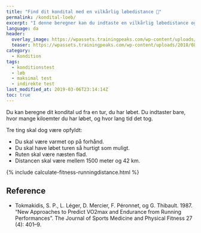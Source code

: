 ```yaml
---
title: "Find dit kondital med en vilkårlig løbedistance 🏃"
permalink: /kondital-loeb/
excerpt: "I denne beregner kan du indtaste en vilkårlig løbedistance og tiden og få et estimeret kondital."
language: da
header:
  overlay_image: https://wpassets.trainingpeaks.com/wp-content/uploads/2018/08/10114352/18227-threshold-fitness-tests-blog-1200x675-run.jpg
  teaser: https://wpassets.trainingpeaks.com/wp-content/uploads/2018/08/10114352/18227-threshold-fitness-tests-blog-1200x675-run.jpg
category:
  - Kondition
tags:
  - konditionstest
  - løb
  - maksimal test
  - indirekte test
last_modified_at: 2019-03-06T23:14:14Z
toc: true
---
```


Du kan beregne dit kondital ud fra en tur, du har løbet. Du indtaster bare, hvor mange kiloemter du har løbet, og hvor lang tid det tog.

Tre ting skal dog være opfyldt:

- Du skal være varmet op på forhånd.
- Du skal have løbet turen så hurtigt som muligt.
- Ruten skal være næsten flad.
- Distancen skal være mellem 1500 meter og 42 km.

{% include calculate-fitness-runningdistance.html %}

## Reference

- Tokmakidis, S. P., L. Léger, D. Mercier, F. Péronnet, og G. Thibault. 1987. “New Approaches to Predict VO2max and Endurance from Running Performances”. The Journal of Sports Medicine and Physical Fitness 27 (4): 401–9.
